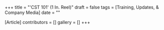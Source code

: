 +++
title = "'CST 101' (1 In. Reel)"
draft = false
tags = [Training, Updates, & Company Media]
date = ""

[Article]
contributors = []
gallery = []
+++